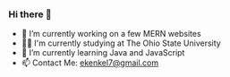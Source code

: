 ### Hi there 👋

- 🔭 I’m currently working on a few MERN websites
- :student: I'm currently studying at The Ohio State University
- 🌱 I’m currently learning Java and JavaScript
- 📫 Contact Me: ekenkel7@gmail.com
